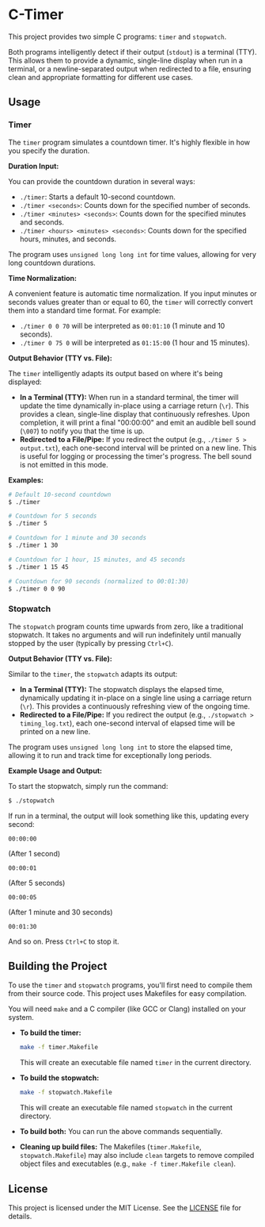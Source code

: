 # C-Timer

This project provides two simple C programs: `timer` and `stopwatch`.

Both programs intelligently detect if their output (`stdout`) is a terminal (TTY). This allows them to provide a dynamic, single-line display when run in a terminal, or a newline-separated output when redirected to a file, ensuring clean and appropriate formatting for different use cases.

## Usage

### Timer

The `timer` program simulates a countdown timer. It's highly flexible in how you specify the duration.

**Duration Input:**

You can provide the countdown duration in several ways:

*   `./timer`: Starts a default 10-second countdown.
*   `./timer <seconds>`: Counts down for the specified number of seconds.
*   `./timer <minutes> <seconds>`: Counts down for the specified minutes and seconds.
*   `./timer <hours> <minutes> <seconds>`: Counts down for the specified hours, minutes, and seconds.

The program uses `unsigned long long int` for time values, allowing for very long countdown durations.

**Time Normalization:**

A convenient feature is automatic time normalization. If you input minutes or seconds values greater than or equal to 60, the `timer` will correctly convert them into a standard time format. For example:

*   `./timer 0 0 70` will be interpreted as `00:01:10` (1 minute and 10 seconds).
*   `./timer 0 75 0` will be interpreted as `01:15:00` (1 hour and 15 minutes).

**Output Behavior (TTY vs. File):**

The `timer` intelligently adapts its output based on where it's being displayed:

*   **In a Terminal (TTY):** When run in a standard terminal, the timer will update the time dynamically in-place using a carriage return (`\r`). This provides a clean, single-line display that continuously refreshes. Upon completion, it will print a final "00:00:00" and emit an audible bell sound (`\007`) to notify you that the time is up.
*   **Redirected to a File/Pipe:** If you redirect the output (e.g., `./timer 5 > output.txt`), each one-second interval will be printed on a new line. This is useful for logging or processing the timer's progress. The bell sound is not emitted in this mode.

**Examples:**

```sh
# Default 10-second countdown
$ ./timer

# Countdown for 5 seconds
$ ./timer 5

# Countdown for 1 minute and 30 seconds
$ ./timer 1 30

# Countdown for 1 hour, 15 minutes, and 45 seconds
$ ./timer 1 15 45

# Countdown for 90 seconds (normalized to 00:01:30)
$ ./timer 0 0 90
```

### Stopwatch

The `stopwatch` program counts time upwards from zero, like a traditional stopwatch. It takes no arguments and will run indefinitely until manually stopped by the user (typically by pressing `Ctrl+C`).

**Output Behavior (TTY vs. File):**

Similar to the `timer`, the `stopwatch` adapts its output:

*   **In a Terminal (TTY):** The stopwatch displays the elapsed time, dynamically updating it in-place on a single line using a carriage return (`\r`). This provides a continuously refreshing view of the ongoing time.
*   **Redirected to a File/Pipe:** If you redirect the output (e.g., `./stopwatch > timing_log.txt`), each one-second interval of elapsed time will be printed on a new line.

The program uses `unsigned long long int` to store the elapsed time, allowing it to run and track time for exceptionally long periods.

**Example Usage and Output:**

To start the stopwatch, simply run the command:

```sh
$ ./stopwatch
```

If run in a terminal, the output will look something like this, updating every second:

```
00:00:00
```

(After 1 second)
```
00:00:01
```

(After 5 seconds)
```
00:00:05
```

(After 1 minute and 30 seconds)
```
00:01:30
```
And so on. Press `Ctrl+C` to stop it.

## Building the Project

To use the `timer` and `stopwatch` programs, you'll first need to compile them from their source code. This project uses Makefiles for easy compilation.

You will need `make` and a C compiler (like GCC or Clang) installed on your system.

*   **To build the timer:**
    ```sh
    make -f timer.Makefile
    ```
    This will create an executable file named `timer` in the current directory.

*   **To build the stopwatch:**
    ```sh
    make -f stopwatch.Makefile
    ```
    This will create an executable file named `stopwatch` in the current directory.

*   **To build both:**
    You can run the above commands sequentially.

*   **Cleaning up build files:**
    The Makefiles (`timer.Makefile`, `stopwatch.Makefile`) may also include `clean` targets to remove compiled object files and executables (e.g., `make -f timer.Makefile clean`).

## License

This project is licensed under the MIT License. See the [LICENSE](LICENSE) file for details.
